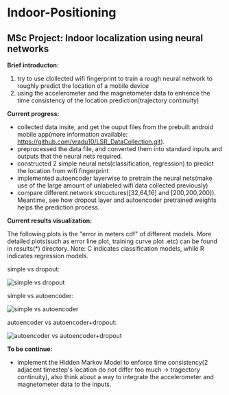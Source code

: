 # Indoor-Positioning

## MSc Project: Indoor localization using neural networks

**Brief introducton:** 
1. try to use clollected wifi fingerprint to train a rough neural network to roughly predict the location of a mobile device
2. using the accelerometer and the magnetometer data to enhence the time consistency of the location prediction(trajectory continuity)

**Current progress:**
- collected data insite, and get the ouput files from the prebuilt android mobile app(more information available:  https://github.com/vradu10/LSR_DataCollection.git). 
- preprocessed the data file, and converted them into standard inputs and outputs that the neural nets required.
- constructed 2 simple neural nets(classification, regression) to predict the location from wifi fingerprint
- implemented autoencoder layerwise to pretrain the neural nets(make use of the large amount of unlabeled wifi data collected previously)
- compare different network strcuctures(\[32,64,16\] and \[200,200,200\]). Meantime, see how dropout layer and autoencoder pretrained weights helps the prediction process.

**Current results visualization:**

The following plots is the "error in meters cdf" of different models. More detailed plots(such as error line plot, training curve plot .etc) can be found in results(*) directory. Note: C indicates classification models, while R indicates regression models.

simple vs dropout:

![simple vs dropout](https://github.com/gracecxj/Indoor-Positioning/blob/master/CDF1.png)

simple vs autoencoder:

![simple vs autoencoder](https://github.com/gracecxj/Indoor-Positioning/blob/master/CDF2.png)

autoencoder vs autoencoder+dropout:

![autoencoder vs autoencoder+dropout](https://github.com/gracecxj/Indoor-Positioning/blob/master/CDF3.png)


**To be continue:**
- implement the Hidden Markov Model to enforce time consistency(2 adjacent timestep's location do not differ too much -> tragectory continuity), also think about a way to integrate the accelerometer and magnetometer data to the inputs.


